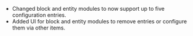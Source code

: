 * Changed block and entity modules to now support up to five configuration entries.
* Added UI for block and entity modules to remove entries or configure them via other items.
